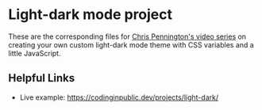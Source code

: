 # Light-dark mode project

These are the corresponding files for [Chris Pennington's video series](https://www.youtube.com/playlist?list=PL4cUxeGkcC9jXaLsxbEmsPSOlb40ZLaKN) on creating your own custom light-dark mode theme with CSS variables and a little JavaScript.

## Helpful Links
- Live example: https://codinginpublic.dev/projects/light-dark/
